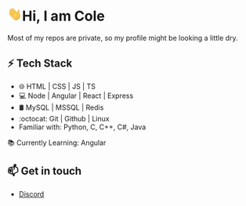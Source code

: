 # <img src="https://raw.githubusercontent.com/ABSphreak/ABSphreak/master/gifs/Hi.gif" width="30px">Hi, I am Cole

Most of my repos are private, so my profile might be looking a little dry.


## ⚡ Tech Stack
* 🌐 HTML | CSS | JS | TS
* 💻 Node | Angular | React | Express
* 🛢️ MySQL | MSSQL | Redis
* :octocat: Git | Github | Linux
* Familiar with: Python, C, C++, C#, Java

📚 Currently Learning: Angular

## 📫 Get in touch
- [Discord](https://discordapp.com/users/206875427631923200)
